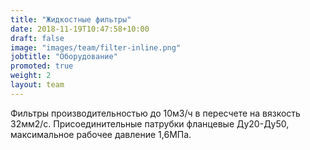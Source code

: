 ```yaml
---
title: "Жидкостные фильтры"
date: 2018-11-19T10:47:58+10:00
draft: false
image: "images/team/filter-inline.png"
jobtitle: "Оборудование"
promoted: true
weight: 2
layout: team
---
```


Фильтры производительностью до 10м3/ч в пересчете на вязкость 32мм2/с.
Присоединительные патрубки фланцевые Ду20-Ду50, максимальное рабочее давление 1,6МПа.
